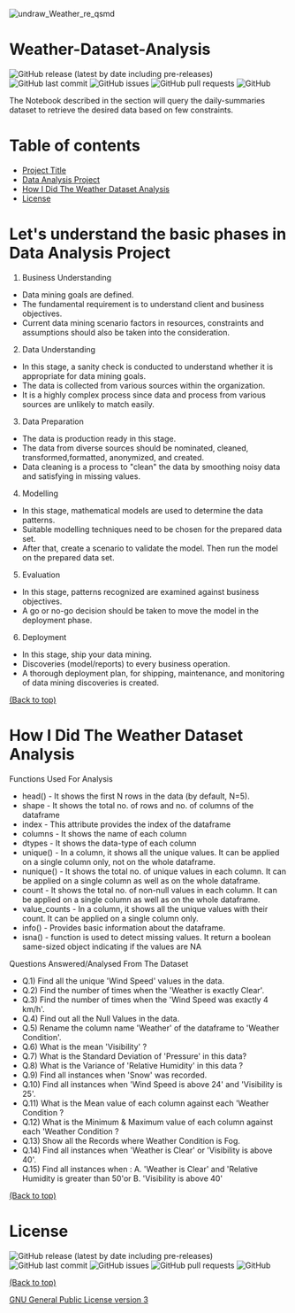 <!-- Add banner here -->
![undraw_Weather_re_qsmd](https://user-images.githubusercontent.com/83410546/135469595-7be2c567-4cd0-4f46-b787-bd8f0d18f650.png)

# Weather-Dataset-Analysis

<!-- Add buttons here -->
![GitHub release (latest by date including pre-releases)](https://img.shields.io/github/v/release/ridhed/Weather-Dataset-Analysis?include_prereleases)
![GitHub last commit](https://img.shields.io/github/last-commit/ridhed/Weather-Dataset-Analysis)
![GitHub issues](https://img.shields.io/github/issues-raw/ridhed/Weather-Dataset-Analysis)
![GitHub pull requests](https://img.shields.io/github/issues-pr/ridhed/Weather-Dataset-Analysis)
![GitHub](https://img.shields.io/github/license/ridhed/Weather-Dataset-Analysis)

<!-- Described the project in brief -->
The Notebook described in the section will query the daily-summaries dataset to retrieve the desired data based on few constraints.


# Table of contents

- [Project Title](#project-title)
- [Data Analysis Project](#let's-understand-the-basic-phases-in-data-analysis-project)
- [How I Did The Weather Dataset Analysis](#how-i-did-the-weather-dataset-analysis)
- [License](#license)

# Let's understand the basic phases in Data Analysis Project 
1. Business Understanding
 * Data mining goals are defined.
 * The fundamental requirement is to understand client and business objectives.
 * Current data mining scenario factors in resources, constraints and
assumptions should also be taken into the consideration.
2. Data Understanding
 * In this stage, a sanity check is conducted to understand whether it is appropriate for data mining goals.
 * The data is collected from various sources within the organization.
 * It is a highly complex process since data and process from various sources are unlikely to match easily.
3. Data Preparation
 * The data is production ready in this stage.
 * The data from diverse sources should be nominated, cleaned, transformed,formatted, anonymized, and created.
 * Data cleaning is a process to "clean" the data by smoothing noisy data and
satisfying in missing values.
4. Modelling
 * In this stage, mathematical models are used to determine the data patterns.
 * Suitable modelling techniques need to be chosen for the prepared data set.
 * After that, create a scenario to validate the model. Then run the model on the prepared data set.
5. Evaluation
 * In this stage, patterns recognized are examined against business objectives.
 * A go or no-go decision should be taken to move the model in the deployment phase.
6. Deployment
 * In this stage, ship your data mining.
 * Discoveries (model/reports) to every business operation.
 * A thorough deployment plan, for shipping, maintenance, and monitoring of data mining discoveries is created.

[(Back to top)](#table-of-contents)

# How I Did The Weather Dataset Analysis

Functions Used For Analysis

* head() - It shows the first N rows in the data (by default, N=5).
* shape - It shows the total no. of rows and no. of columns of the dataframe
* index - This attribute provides the index of the dataframe
* columns - It shows the name of each column
* dtypes - It shows the data-type of each column
* unique() - In a column, it shows all the unique values. It can be applied on a single column only, not on the whole dataframe.
* nunique() - It shows the total no. of unique values in each column. It can be applied on a single column as well as on the whole dataframe.
* count - It shows the total no. of non-null values in each column. It can be applied on a single column as well as on the whole dataframe.
* value_counts - In a column, it shows all the unique values with their count. It can be applied on a single column only.
* info() - Provides basic information about the dataframe.
* isna() - function is used to detect missing values. It return a boolean same-sized object indicating if the values are NA

Questions Answered/Analysed From The Dataset

* Q.1)  Find all the unique 'Wind Speed' values in the data.
* Q.2) Find the number of times when the 'Weather is exactly Clear'.
* Q.3) Find the number of times when the 'Wind Speed was exactly 4 km/h'.
* Q.4) Find out all the Null Values in the data.
* Q.5) Rename the column name 'Weather' of the dataframe to 'Weather Condition'.
* Q.6) What is the mean 'Visibility' ?
* Q.7) What is the Standard Deviation of 'Pressure'  in this data?
* Q.8) What is the Variance of 'Relative Humidity' in this data ?
* Q.9) Find all instances when 'Snow' was recorded.
* Q.10) Find all instances when 'Wind Speed is above 24' and 'Visibility is 25'.
* Q.11) What is the Mean value of each column against each 'Weather Condition ?
* Q.12) What is the Minimum & Maximum value of each column against each 'Weather Condition ?
* Q.13) Show all the Records where Weather Condition is Fog.
* Q.14) Find all instances when 'Weather is Clear' or 'Visibility is above 40'.
* Q.15) Find all instances when :
       A. 'Weather is Clear' and 'Relative Humidity is greater than 50'or
       B. 'Visibility is above 40'
       
[(Back to top)](#table-of-contents)

# License

![GitHub release (latest by date including pre-releases)](https://img.shields.io/github/v/release/ridhed/Weather-Dataset-Analysis?include_prereleases)
![GitHub last commit](https://img.shields.io/github/last-commit/ridhed/Weather-Dataset-Analysis)
![GitHub issues](https://img.shields.io/github/issues-raw/ridhed/Weather-Dataset-Analysis)
![GitHub pull requests](https://img.shields.io/github/issues-pr/ridhed/Weather-Dataset-Analysis)
![GitHub](https://img.shields.io/github/license/ridhed/Weather-Dataset-Analysis)

[(Back to top)](#table-of-contents)

[GNU General Public License version 3](https://opensource.org/licenses/GPL-3.0)
